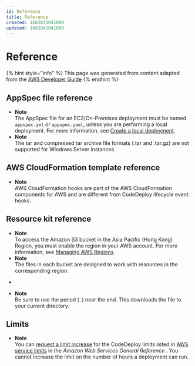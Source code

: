 ```yaml
---
id: Reference
title: Reference
created: 1683841041000
updated: 1683841041000
---
```

# Reference

{% hint style="info" %}
This page was generated from content adapted from the [AWS Developer Guide](https://github.com/awsdocs/aws-codedeploy-user-guide.git)
{% endhint %}

## AppSpec file reference

- **Note**  
The AppSpec file for an EC2/On\-Premises deployment must be named `appspec.yml` or `appspec.yaml`, unless you are performing a local deployment\. For more information, see [Create a local deployment](deployments-local.md#deployments-local-deploy)\.
- **Note**  
The tar and compressed tar archive file formats \(\.tar and \.tar\.gz\) are not supported for Windows Server instances\.


## AWS CloudFormation template reference

- **Note**  
AWS CloudFormation hooks are part of the AWS CloudFormation components for AWS and are different from CodeDeploy lifecycle event hooks\.


## Resource kit reference

- **Note**  
 To access the Amazon S3 bucket in the Asia Pacific \(Hong Kong\) Region, you must enable the region in your AWS account\. For more information, see [Managing AWS Regions](https://docs.aws.amazon.com/general/latest/gr/rande-manage.html#rande-manage-enable)\.
- **Note**  
The files in each bucket are designed to work with resources in the corresponding region\.
+
- **Note**  
Be sure to use the period \(`.`\) near the end\. This downloads the file to your current directory\.


## Limits

- **Note**  
You can [request a limit increase](https://console.aws.amazon.com/support/home#/case/create%3FissueType=service-limit-increase) for the CodeDeploy limits listed in [AWS service limits](https://docs.aws.amazon.com/general/latest/gr/aws_service_limits.html#limits_codedeploy) in the *Amazon Web Services General Reference* \. You cannot increase the limit on the number of hours a deployment can run\.


